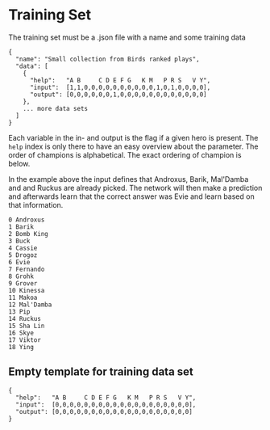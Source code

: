 # Training Set

The training set must be a .json file with a name and some training data

```
{
  "name": "Small collection from Birds ranked plays",
  "data": [
    {
      "help":   "A B     C D E F G   K M   P R S   V Y",
      "input":  [1,1,0,0,0,0,0,0,0,0,0,0,1,0,1,0,0,0,0],
      "output": [0,0,0,0,0,0,1,0,0,0,0,0,0,0,0,0,0,0,0]
    },
    ... more data sets
  ]
}
```

Each variable in the in- and output is the flag if a given hero is present. The `help` index is only there to have
an easy overview about the parameter. The order of champions is alphabetical. The exact ordering of champion is below.

In the example above the input defines that Androxus, Barik, Mal'Damba and and Ruckus are already picked. The network
will then make a prediction and afterwards learn that the correct answer was Evie and learn based on that information.

```
0 Androxus
1 Barik
2 Bomb King
3 Buck
4 Cassie
5 Drogoz
6 Evie
7 Fernando
8 Grohk
9 Grover
10 Kinessa
11 Makoa
12 Mal'Damba
13 Pip
14 Ruckus
15 Sha Lin
16 Skye
17 Viktor
18 Ying
```

## Empty template for training data set
```
{
  "help":   "A B     C D E F G   K M   P R S   V Y",
  "input":  [0,0,0,0,0,0,0,0,0,0,0,0,0,0,0,0,0,0,0],
  "output": [0,0,0,0,0,0,0,0,0,0,0,0,0,0,0,0,0,0,0]
}
```
